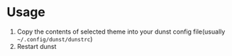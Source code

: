 # Usage
1. Copy the contents of selected theme into your dunst config file(usually `~/.config/dunst/dunstrc`)
2. Restart dunst
